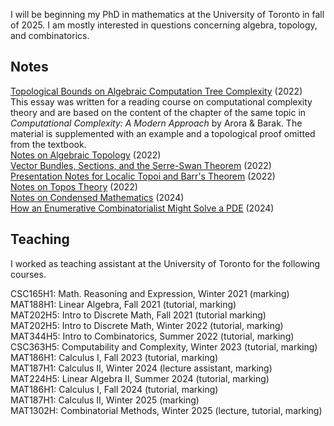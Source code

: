 I will be beginning my PhD in mathematics at the University of Toronto in fall of 2025. I am mostly interested in questions concerning algebra, topology, and combinatorics. 

## Notes

[Topological Bounds on Algebraic Computation Tree Complexity](./assets/notes/mat495_essay.pdf) (2022)  
This essay was written for a reading course on computational complexity theory and are based on the content of the chapter of the same topic in *Computational Complexity: A Modern Approach* by Arora & Barak. The material is supplemented with an example and a topological proof omitted from the textbook.  
[Notes on Algebraic Topology](./assets/notes/matd94_notes.pdf) (2022)  
[Vector Bundles, Sections, and the Serre-Swan Theorem](./assets/notes/matd94_serreswan_essay.pdf) (2022)  
[Presentation Notes for Localic Topoi and Barr's Theorem](./assets/notes/matd95_localictopoi.pdf) (2022)  
[Notes on Topos Theory](./assets/notes/matd95_notes.pdf) (2022)  
[Notes on Condensed Mathematics](./assets/notes/mproj_notes.pdf) (2024)  
[How an Enumerative Combinatorialist Might Solve a PDE](./assets/notes/talks_appliedpde.pdf) (2024)  

## Teaching

I worked as teaching assistant at the University of Toronto for the following courses.  
  
CSC165H1: Math. Reasoning and Expression, Winter 2021 (marking)  
MAT188H1: Linear Algebra, Fall 2021 (tutorial, marking)  
MAT202H5: Intro to Discrete Math, Fall 2021 (tutorial marking)  
MAT202H5: Intro to Discrete Math, Winter 2022 (tutorial, marking)  
MAT344H5: Intro to Combinatorics, Summer 2022 (tutorial, marking)  
CSC363H5: Computability and Complexity, Winter 2023 (tutorial, marking)  
MAT186H1: Calculus I, Fall 2023 (tutorial, marking)  
MAT187H1: Calculus II, Winter 2024 (lecture assistant, marking)  
MAT224H5: Linear Algebra II, Summer 2024 (tutorial, marking)  
MAT186H1: Calculus I, Fall 2024 (tutorial, marking)  
MAT187H1: Calculus II, Winter 2025 (marking)  
MAT1302H: Combinatorial Methods, Winter 2025 (lecture, tutorial, marking)  
